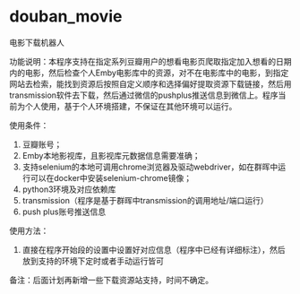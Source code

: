 # douban_movie
电影下载机器人

功能说明：本程序支持在指定系列豆瓣用户的想看电影页爬取指定加入想看的日期内的电影，然后检查个人Emby电影库中的资源，对不在电影库中的电影，到指定网站去检索，能找到资源后按照自定义顺序和选择偏好提取资源下载链接，然后用transmission软件去下载，然后通过微信的pushplus推送信息到微信上。程序当前为个人使用，基于个人环境搭建，不保证在其他环境可以运行。

使用条件：
1. 豆瓣账号；
2. Emby本地影视库，且影视库元数据信息需要准确；
3. 支持selenium的本地可调用chrome浏览器及驱动webdriver，如在群晖中运行可以在docker中安装selenium-chrome镜像；
4. python3环境及对应依赖库
5. transmission（程序是基于群晖中transmission的调用地址/端口运行）
6. push plus账号推送信息

使用方法：
1. 直接在程序开始段的设置中设置好对应信息（程序中已经有详细标注），然后放到支持的环境下定时或者手动运行皆可

备注：后面计划再新增一些下载资源站支持，时间不确定。
